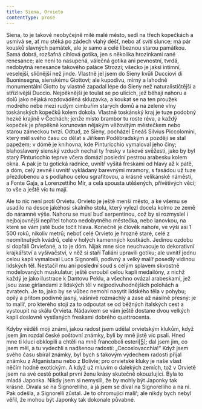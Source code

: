 ```yaml
---
title: Siena, Orvieto
contentType: prose
---
```


<section>

Siena, to je takové neobyčejně milé malé město, sedí na třech kopečkách a usmívá se, ať mu stéká po zádech vlahý déšť, nebo ať svítí slunce; má pár kousků slavných památek, ale je samo a celé líbeznou starou památkou. Samá dobrá, rozšafná cihlová gotika, jen s několika hrozinkami rané renesance; ale není to nasupená, válečná gotika ani pevnostní, tvrdá, nedobytná renesance takového paláce Strozzi; všecko je jaksi intimní, veselejší, sličnější než jinde. Vlastně jel jsem do Sieny kvůli Ducciovi di Buoninsegna, sienskému Giottovi; ale kupodivu, mírný a lahodně monumentální Giotto by vlastně zapadal lépe do Sieny než naturalističtější a střízlivější Duccio. Nejpěknější je toulat se po ulicích, jež běhají nahoru a dolů jako nějaká rozdováděná skluzavka, a koukat se na ten proužek modrého nebe mezi rudým cimbuřím starých domů a na zelené vlny toskánských kopečků kolem dokola. Vlastně toskánský kraj je tuze podobný hezké krajině v Čechách; jenže místo brambor tu roste réva, a každý kopeček je přepěkně korunován nějakým věžovitým městečkem nebo starou zámeckou tvrzí. Odtud, ze Sieny, pocházel Eneáš Silvius Piccolomini, který měl svého času co dělat s Jiříkem Poděbradským a později se stal papežem; v dómě je knihovna, kde Pinturicchio vymaloval jeho činy; blahoslavený sienský vzduch nechal ty fresky v takové svěžesti, jako by byl starý Pinturicchio teprve včera domázl poslední pestrou arabesku kolem okna. A pak je tu gotická radnice, uvnitř vyšitá freskami od hlavy až k patě, a dóm, celý zevně i uvnitř vykládaný barevnými mramory, s fasádou už tuze přezdobenou a s podlahou celou sgrafitovou, a krásné velikánské náměstí, a Fonte Gaja, a Lorenzettiho Mír, a celá spousta utěšených, přívětivých věcí; to vše a ještě víc tu mají.

Ale to nic není proti Orvietu. Orvieto je ještě menší město, a ke všemu se usadilo na desce jakéhosi skalního stolu, který vylezl docela kolmo ze země do náramné výše. Nahoru se musí buď serpentinou, což by si rozmyslel i nejbojovnější nepřítel tohoto nedobytného městečka, nebo lanovkou, na které se vám jistě bude točit hlava. Konečně je člověk nahoře, ve výši asi 1 500 roků, nikoliv metrů; neboť celé Orvieto je hrozně staré, celé z neomítnutých kvádrů, celé v holých kamenných kostkách. Jedinou ozdobu si dopřáli Orvieťané, a to je dóm. Nijak mne sice neuchvacuje to dekorativní krajkářství a vyšívačství, v něž si staří Taliáni upravili gotiku; ale uvnitř jednu celou kapli vymaloval Luca Signorelli, podivný a velký malíř posedlý vidinou lidských těl. Nestačil mu ani poslední soud s celým splavem skvostně modelovaných muskulatur; ještě ovroubil celou kapli medailóny, z nichž každý je jako ilustrace k Dantovu Peklu, a všechno ovázal arabeskami, jež jsou zase girlandami z lidských těl v nejpodivuhodnějších polohách a zvratech. Je to, jako by se vůbec nemohl nasytit lidského těla v pohybu; opilý a přitom podivně jasný, vášnivě rozmáchlý a zase až násilně přesný: je to malíř, pro kterého stojí za to odpoutat se od běžných italských cest a vystoupit na skálu Orvieta. Nádavkem se vám ještě dostane dvou velkých kaplí doslovně vystlaných freskami dobrého quattrocenta.

Kdyby věděli moji známí, jakou radost jsem udělal orvietským klukům, když jsem jim rozdal české poštovní známky, byli by mně jistě víc psali. Hned mne ti kluci obklopili a chtěli na mně francoboli esteri[\[5\]](./resources/undefined); dal jsem jim, co jsem měl, a tu vydechli s nadšenou radostí: „Cecoslovacchia!“ Když jsem svého času sbíral známky, byl bych s takovým výdechem radosti přijal známku z Afganistanu nebo z Bolívie; pro orvietské kluky je naše vlast něčím hodně exotickým. A když už mluvím o dalekých zemích, tož v Orvietě jsem na své cestě potkal první ženu krásy skutečně okouzlující. Byla to mladá Japonka. Nikdy jsem si nemyslil, že by mohly být Japonky tak krásné. Dívala se na Signorelliho, a já jsem se díval na Signorelliho a na ni. Pak odešla, a Signorelli zůstal. Je to ohromující malíř; ale nikdy bych nebyl věřil, že mohou být Japonky tak dokonale půvabné.

</section>
